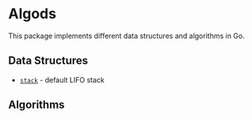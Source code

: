 # Algods
This package implements different data structures and algorithms in Go.

## Data Structures
- [`stack`](./ds/stack) - default LIFO stack

## Algorithms
